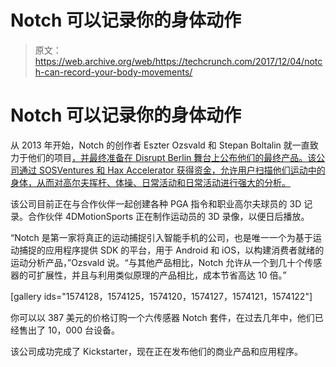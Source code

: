 # Notch 可以记录你的身体动作

> 原文：<https://web.archive.org/web/https://techcrunch.com/2017/12/04/notch-can-record-your-body-movements/>

# Notch 可以记录你的身体动作

从 2013 年开始，Notch 的创作者 Eszter Ozsvald 和 Stepan Boltalin 就一直致力于他们的项目[，并最终准备在 Disrupt Berlin 舞台上公布他们的最终产品。该公司通过 SOSVentures 和 Hax Accelerator 获得资金，允许用户扫描他们运动中的身体，从而对高尔夫挥杆、体操、日常活动和日常活动进行强大的分析。](https://web.archive.org/web/20230306085944/https://techcrunch.com/2013/11/24/notch/)

该公司目前正在与合作伙伴一起创建各种 PGA 指令和职业高尔夫球员的 3D 记录。合作伙伴 4DMotionSports 正在制作运动员的 3D 录像，以便日后播放。

“Notch 是第一家将真正的运动捕捉引入智能手机的公司，也是唯一一个为基于运动捕捉的应用程序提供 SDK 的平台，用于 Android 和 iOS，以构建消费者就绪的运动分析产品，”Ozsvald 说。“与其他产品相比，Notch 允许从一个到几十个传感器的可扩展性，并且与利用类似原理的产品相比，成本节省高达 10 倍。”

[gallery ids="1574128，1574125，1574120，1574127，1574121，1574122"]

你可以以 387 美元的价格订购一个六传感器 Notch 套件，在过去几年中，他们已经售出了 10，000 台设备。

该公司成功完成了 Kickstarter，现在正在发布他们的商业产品和应用程序。